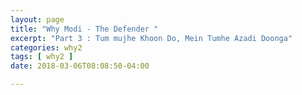 ```yaml
---
layout: page
title: "Why Modi - The Defender "
excerpt: "Part 3 : Tum mujhe Khoon Do, Mein Tumhe Azadi Doonga"
categories: why2
tags: [ why2 ]
date: 2018-03-06T08:08:50-04:00

---
```

